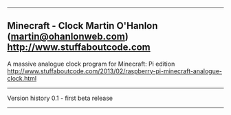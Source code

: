 -------------------------------------------------------------------------------
Minecraft - Clock
Martin O'Hanlon (martin@ohanlonweb.com)
http://www.stuffaboutcode.com
-------------------------------------------------------------------------------

A massive analogue clock program for Minecraft: Pi edition
http://www.stuffaboutcode.com/2013/02/raspberry-pi-minecraft-analogue-clock.html

------------------------------------------------------------------------------

Version history
0.1 - first beta release

-------------------------------------------------------------------------------
